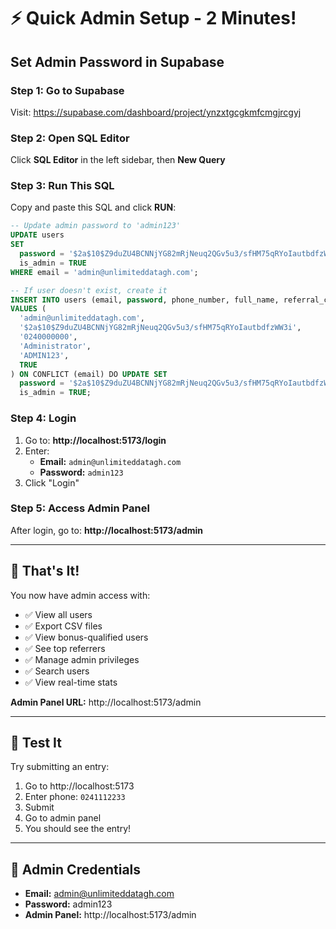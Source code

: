 # ⚡ Quick Admin Setup - 2 Minutes!

## Set Admin Password in Supabase

### Step 1: Go to Supabase
Visit: https://supabase.com/dashboard/project/ynzxtgcgkmfcmgjrcgyj

### Step 2: Open SQL Editor
Click **SQL Editor** in the left sidebar, then **New Query**

### Step 3: Run This SQL
Copy and paste this SQL and click **RUN**:

```sql
-- Update admin password to 'admin123'
UPDATE users 
SET 
  password = '$2a$10$Z9duZU4BCNNjYG82mRjNeuq2QGv5u3/sfHM75qRYoIautbdfzWW3i',
  is_admin = TRUE
WHERE email = 'admin@unlimiteddatagh.com';

-- If user doesn't exist, create it
INSERT INTO users (email, password, phone_number, full_name, referral_code, is_admin)
VALUES (
  'admin@unlimiteddatagh.com',
  '$2a$10$Z9duZU4BCNNjYG82mRjNeuq2QGv5u3/sfHM75qRYoIautbdfzWW3i',
  '0240000000',
  'Administrator',
  'ADMIN123',
  TRUE
) ON CONFLICT (email) DO UPDATE SET 
  password = '$2a$10$Z9duZU4BCNNjYG82mRjNeuq2QGv5u3/sfHM75qRYoIautbdfzWW3i',
  is_admin = TRUE;
```

### Step 4: Login
1. Go to: **http://localhost:5173/login**
2. Enter:
   - **Email:** `admin@unlimiteddatagh.com`
   - **Password:** `admin123`
3. Click "Login"

### Step 5: Access Admin Panel
After login, go to: **http://localhost:5173/admin**

---

## 🎯 That's It!

You now have admin access with:
- ✅ View all users
- ✅ Export CSV files
- ✅ View bonus-qualified users
- ✅ See top referrers
- ✅ Manage admin privileges
- ✅ Search users
- ✅ View real-time stats

**Admin Panel URL:** http://localhost:5173/admin

---

## 📱 Test It

Try submitting an entry:
1. Go to http://localhost:5173
2. Enter phone: `0241112233`
3. Submit
4. Go to admin panel
5. You should see the entry!

---

## 🔑 Admin Credentials

- **Email:** admin@unlimiteddatagh.com
- **Password:** admin123
- **Admin Panel:** http://localhost:5173/admin
